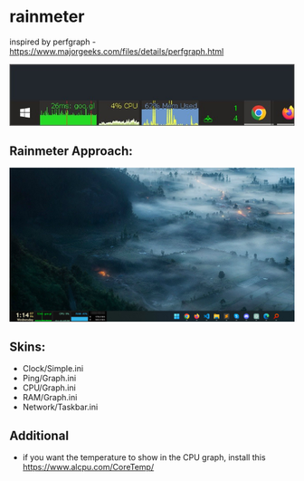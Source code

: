 # rainmeter

inspired by perfgraph - https://www.majorgeeks.com/files/details/perfgraph.html

![Inspiration](inspiration.jpg)

## Rainmeter Approach:
![Template](template.jpg)

## Skins:
- Clock/Simple.ini
- Ping/Graph.ini
- CPU/Graph.ini
- RAM/Graph.ini
- Network/Taskbar.ini

## Additional
- if you want the temperature to show in the CPU graph, install this https://www.alcpu.com/CoreTemp/

